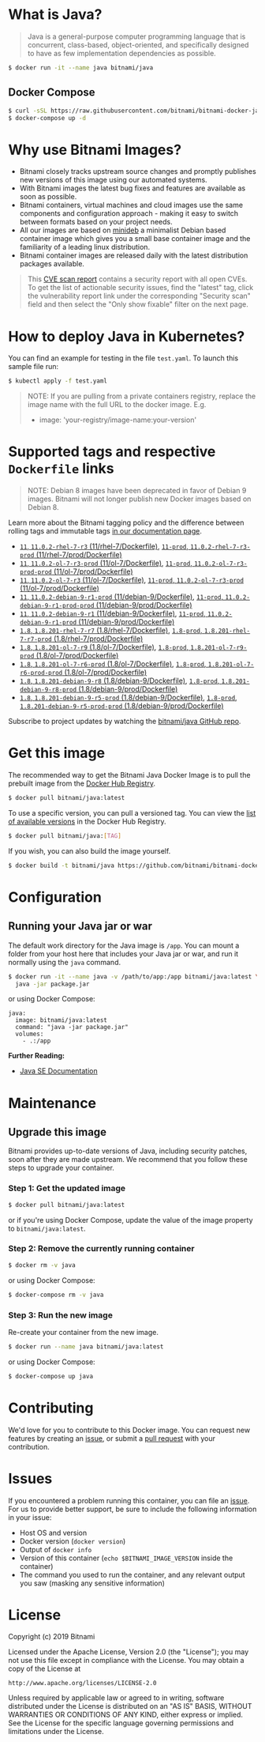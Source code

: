 # What is Java?

> Java is a general-purpose computer programming language that is concurrent, class-based, object-oriented, and specifically designed to have as few implementation dependencies as possible.

```bash
$ docker run -it --name java bitnami/java
```

## Docker Compose

```bash
$ curl -sSL https://raw.githubusercontent.com/bitnami/bitnami-docker-java/master/docker-compose.yml > docker-compose.yml
$ docker-compose up -d
```

# Why use Bitnami Images?

* Bitnami closely tracks upstream source changes and promptly publishes new versions of this image using our automated systems.
* With Bitnami images the latest bug fixes and features are available as soon as possible.
* Bitnami containers, virtual machines and cloud images use the same components and configuration approach - making it easy to switch between formats based on your project needs.
* All our images are based on [minideb](https://github.com/bitnami/minideb) a minimalist Debian based container image which gives you a small base container image and the familiarity of a leading linux distribution.
* Bitnami container images are released daily with the latest distribution packages available.


> This [CVE scan report](https://quay.io/repository/bitnami/java?tab=tags) contains a security report with all open CVEs. To get the list of actionable security issues, find the "latest" tag, click the vulnerability report link under the corresponding "Security scan" field and then select the "Only show fixable" filter on the next page.

# How to deploy Java in Kubernetes?

You can find an example for testing in the file `test.yaml`. To launch this sample file run:

```bash
$ kubectl apply -f test.yaml
```

> NOTE: If you are pulling from a private containers registry, replace the image name with the full URL to the docker image. E.g.
>
> - image: 'your-registry/image-name:your-version'

# Supported tags and respective `Dockerfile` links

> NOTE: Debian 8 images have been deprecated in favor of Debian 9 images. Bitnami will not longer publish new Docker images based on Debian 8.

Learn more about the Bitnami tagging policy and the difference between rolling tags and immutable tags [in our documentation page](https://docs.bitnami.com/containers/how-to/understand-rolling-tags-containers/).


- [`11`, `11.0.2-rhel-7-r3` (11/rhel-7/Dockerfile)](https://github.com/bitnami/bitnami-docker-java/blob/11.0.2-rhel-7-r3/11/rhel-7/Dockerfile), [`11-prod`, `11.0.2-rhel-7-r3-prod` (11/rhel-7/prod/Dockerfile)](https://github.com/bitnami/bitnami-docker-java/blob/11.0.2-rhel-7-r3/11/rhel-7/prod/Dockerfile)
- [`11`, `11.0.2-ol-7-r3-prod` (11/ol-7/Dockerfile)](https://github.com/bitnami/bitnami-docker-java/blob/11.0.2-ol-7-r3-prod/11/ol-7/Dockerfile), [`11-prod`, `11.0.2-ol-7-r3-prod-prod` (11/ol-7/prod/Dockerfile)](https://github.com/bitnami/bitnami-docker-java/blob/11.0.2-ol-7-r3-prod/11/ol-7/prod/Dockerfile)
- [`11`, `11.0.2-ol-7-r3` (11/ol-7/Dockerfile)](https://github.com/bitnami/bitnami-docker-java/blob/11.0.2-ol-7-r3/11/ol-7/Dockerfile), [`11-prod`, `11.0.2-ol-7-r3-prod` (11/ol-7/prod/Dockerfile)](https://github.com/bitnami/bitnami-docker-java/blob/11.0.2-ol-7-r3/11/ol-7/prod/Dockerfile)
- [`11`, `11.0.2-debian-9-r1-prod` (11/debian-9/Dockerfile)](https://github.com/bitnami/bitnami-docker-java/blob/11.0.2-debian-9-r1-prod/11/debian-9/Dockerfile), [`11-prod`, `11.0.2-debian-9-r1-prod-prod` (11/debian-9/prod/Dockerfile)](https://github.com/bitnami/bitnami-docker-java/blob/11.0.2-debian-9-r1-prod/11/debian-9/prod/Dockerfile)
- [`11`, `11.0.2-debian-9-r1` (11/debian-9/Dockerfile)](https://github.com/bitnami/bitnami-docker-java/blob/11.0.2-debian-9-r1/11/debian-9/Dockerfile), [`11-prod`, `11.0.2-debian-9-r1-prod` (11/debian-9/prod/Dockerfile)](https://github.com/bitnami/bitnami-docker-java/blob/11.0.2-debian-9-r1/11/debian-9/prod/Dockerfile)
- [`1.8`, `1.8.201-rhel-7-r7` (1.8/rhel-7/Dockerfile)](https://github.com/bitnami/bitnami-docker-java/blob/1.8.201-rhel-7-r7/1.8/rhel-7/Dockerfile), [`1.8-prod`, `1.8.201-rhel-7-r7-prod` (1.8/rhel-7/prod/Dockerfile)](https://github.com/bitnami/bitnami-docker-java/blob/1.8.201-rhel-7-r7/1.8/rhel-7/prod/Dockerfile)
- [`1.8`, `1.8.201-ol-7-r9` (1.8/ol-7/Dockerfile)](https://github.com/bitnami/bitnami-docker-java/blob/1.8.201-ol-7-r9/1.8/ol-7/Dockerfile), [`1.8-prod`, `1.8.201-ol-7-r9-prod` (1.8/ol-7/prod/Dockerfile)](https://github.com/bitnami/bitnami-docker-java/blob/1.8.201-ol-7-r9/1.8/ol-7/prod/Dockerfile)
- [`1.8`, `1.8.201-ol-7-r6-prod` (1.8/ol-7/Dockerfile)](https://github.com/bitnami/bitnami-docker-java/blob/1.8.201-ol-7-r6-prod/1.8/ol-7/Dockerfile), [`1.8-prod`, `1.8.201-ol-7-r6-prod-prod` (1.8/ol-7/prod/Dockerfile)](https://github.com/bitnami/bitnami-docker-java/blob/1.8.201-ol-7-r6-prod/1.8/ol-7/prod/Dockerfile)
- [`1.8`, `1.8.201-debian-9-r8` (1.8/debian-9/Dockerfile)](https://github.com/bitnami/bitnami-docker-java/blob/1.8.201-debian-9-r8/1.8/debian-9/Dockerfile), [`1.8-prod`, `1.8.201-debian-9-r8-prod` (1.8/debian-9/prod/Dockerfile)](https://github.com/bitnami/bitnami-docker-java/blob/1.8.201-debian-9-r8/1.8/debian-9/prod/Dockerfile)
- [`1.8`, `1.8.201-debian-9-r5-prod` (1.8/debian-9/Dockerfile)](https://github.com/bitnami/bitnami-docker-java/blob/1.8.201-debian-9-r5-prod/1.8/debian-9/Dockerfile), [`1.8-prod`, `1.8.201-debian-9-r5-prod-prod` (1.8/debian-9/prod/Dockerfile)](https://github.com/bitnami/bitnami-docker-java/blob/1.8.201-debian-9-r5-prod/1.8/debian-9/prod/Dockerfile)

Subscribe to project updates by watching the [bitnami/java GitHub repo](https://github.com/bitnami/bitnami-docker-java).

# Get this image

The recommended way to get the Bitnami Java Docker Image is to pull the prebuilt image from the [Docker Hub Registry](https://hub.docker.com/r/bitnami/java).

```bash
$ docker pull bitnami/java:latest
```

To use a specific version, you can pull a versioned tag. You can view the [list of available versions](https://hub.docker.com/r/bitnami/java/tags/) in the Docker Hub Registry.

```bash
$ docker pull bitnami/java:[TAG]
```

If you wish, you can also build the image yourself.

```bash
$ docker build -t bitnami/java https://github.com/bitnami/bitnami-docker-java.git
```

# Configuration

## Running your Java jar or war

The default work directory for the Java image is `/app`. You can mount a folder from your host here that includes your Java jar or war, and run it normally using the `java` command.

```bash
$ docker run -it --name java -v /path/to/app:/app bitnami/java:latest \
  java -jar package.jar
```

or using Docker Compose:

```
java:
  image: bitnami/java:latest
  command: "java -jar package.jar"
  volumes:
    - .:/app
```

**Further Reading:**

  - [Java SE Documentation](https://docs.oracle.com/javase/8/docs/api/)

# Maintenance

## Upgrade this image

Bitnami provides up-to-date versions of Java, including security patches, soon after they are made upstream. We recommend that you follow these steps to upgrade your container.

### Step 1: Get the updated image

```bash
$ docker pull bitnami/java:latest
```

or if you're using Docker Compose, update the value of the image property to `bitnami/java:latest`.

### Step 2: Remove the currently running container

```bash
$ docker rm -v java
```

or using Docker Compose:

```bash
$ docker-compose rm -v java
```

### Step 3: Run the new image

Re-create your container from the new image.

```bash
$ docker run --name java bitnami/java:latest
```

or using Docker Compose:

```bash
$ docker-compose up java
```

# Contributing

We'd love for you to contribute to this Docker image. You can request new features by creating an [issue](https://github.com/bitnami/bitnami-docker-java/issues), or submit a [pull request](https://github.com/bitnami/bitnami-docker-java/pulls) with your contribution.

# Issues

If you encountered a problem running this container, you can file an [issue](https://github.com/bitnami/bitnami-docker-java/issues). For us to provide better support, be sure to include the following information in your issue:

- Host OS and version
- Docker version (`docker version`)
- Output of `docker info`
- Version of this container (`echo $BITNAMI_IMAGE_VERSION` inside the container)
- The command you used to run the container, and any relevant output you saw (masking any sensitive
information)

# License

Copyright (c) 2019 Bitnami

Licensed under the Apache License, Version 2.0 (the "License");
you may not use this file except in compliance with the License.
You may obtain a copy of the License at

    http://www.apache.org/licenses/LICENSE-2.0

Unless required by applicable law or agreed to in writing, software
distributed under the License is distributed on an "AS IS" BASIS,
WITHOUT WARRANTIES OR CONDITIONS OF ANY KIND, either express or implied.
See the License for the specific language governing permissions and
limitations under the License.
